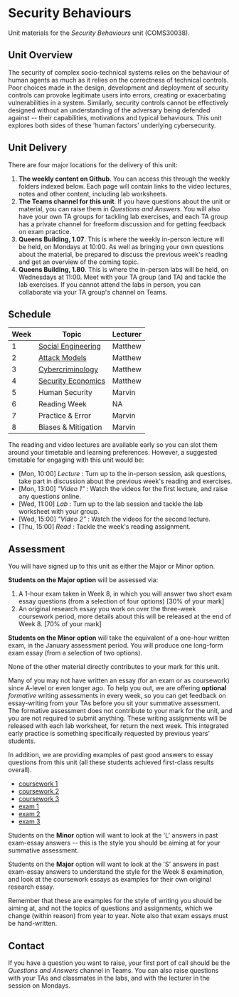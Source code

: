 # Security Behaviours

Unit materials for the _Security Behaviours_ unit (COMS30038).


## Unit Overview

The security of complex socio-technical systems relies on the behaviour of human agents as much as it relies on the correctness of technical controls. Poor choices made in the design, development and deployment of security controls can provoke legitimate users into errors, creating or exacerbating vulnerabilities in a system.  Similarly, security controls cannot be effectively designed without an understanding of the adversary being defended against -- their capabilities, motivations and typical behaviours. This unit explores both sides of these 'human factors' underlying cybersecurity.  


## Unit Delivery

There are four major locations for the delivery of this unit:

1. **The weekly content on Github**. You can access this through the weekly folders indexed below. Each page will contain links to the video lectures, notes and other content, including lab worksheets.
2. **The Teams channel for this unit**. If you have questions about the unit or material, you can raise them in _Questions and Answers_. You will also have your own TA groups for tackling lab exercises, and each TA group has a private channel for freeform discussion and for getting feedback on exam practice. 
3. **Queens Building, 1.07**. This is where the weekly in-person lecture will be held, on Mondays at 10:00. As well as bringing your own questions about the material, be prepared to discuss the previous week's reading and get an overview of the coming topic.
4. **Queens Building, 1.80**. This is where the in-person labs will be held, on Wednesdays at 11:00. Meet with your TA group (and TA) and tackle the lab exercises. If you cannot attend the labs in person, you can collaborate via your TA group's channel on Teams. 


## Schedule

| Week | Topic | Lecturer |
|------|-------|----------|
| 1 | [Social Engineering](./01-social_engineering/) | Matthew |
| 2 | [Attack Models](./02-threat_modelling/) | Matthew |
| 3 | [Cybercriminology](./03-cybercriminology) | Matthew |
| 4 | [Security Economics](./04-security_economics) | Matthew |
| 5 | Human Security | Marvin |
| 6 | Reading Week | NA |
| 7 | Practice & Error | Marvin | 
| 8 | Biases & Mitigation | Marvin |


The reading and video lectures are available early so you can slot them around your timetable and learning preferences. However, a suggested timetable for engaging with this unit would be:

- [Mon, 10:00] _Lecture_ : Turn up to the in-person session, ask questions, take part in discussion about the previous week's reading and exercises.
- [Mon, 13:00] _"Video 1"_ : Watch the videos for the first lecture, and raise any questions online.
- [Wed, 11:00] _Lab_ : Turn up to the lab session and tackle the lab worksheet with your group.
- [Wed, 15:00] _"Video 2"_ : Watch the videos for the second lecture.
- [Thu, 15:00] _Read_ : Tackle the week's reading assignment.


## Assessment

You will have signed up to this unit as either the Major or Minor option.

**Students on the Major option** will be assessed via:

1. A 1-hour exam taken in Week 8, in which you will answer two short exam essay questions (from a selection of four options) [30% of your mark]
2. An original research essay you work on over the three-week coursework period, more details about this will be released at the end of Week 8. [70% of your mark]

**Students on the Minor option** will take the equivalent of a one-hour written exam, in the January assessment period. You will produce one long-form exam essay (from a selection of two options). 

None of the other material directly contributes to your mark for this unit.

Many of you may not have written an essay (for an exam or as coursework) since A-level or even longer ago. To help you out, we are offering **optional** _formative_ writing assessments in every week, so you can get feedback on essay-writing from your TAs before you sit your summative assessment. The formative assessment does not contribute to your mark for the unit, and you are not required to submit anything. These writing assignments will be released with each lab worksheet, for return the next week. This integrated early practice is something specifically requested by previous years' students. 

In addition, we are providing examples of past good answers to essay questions from this unit (all these students achieved first-class results overall).

- [coursework 1](./examples/essay1.pdf)
- [coursework 2](./examples/essay2.pdf)
- [coursework 3](./examples/essay3.pdf)
- [exam 1](./examples/exam1.pdf)
- [exam 2](./examples/exam2.pdf)
- [exam 3](./examples/exam3.pdf)

Students on the **Minor** option will want to look at the 'L' answers in past exam-essay answers -- this is the style you should be aiming at for your summative assessment.

Students on the **Major** option will want to look at the 'S' answers in past exam-essay answers to understand the style for the Week 8 examination, and look at the coursework essays as examples for their own original research essay. 

Remember that these are examples for the style of writing you should be aiming at, and not the topics of questions and assignments, which we change (within reason) from year to year. Note also that exam essays must be hand-written.


## Contact

If you have a question you want to raise, your first port of call should be the _Questions and Answers_ channel in Teams.
You can also raise questions with your TAs and classmates in the labs, and with the lecturer in the session on Mondays.
